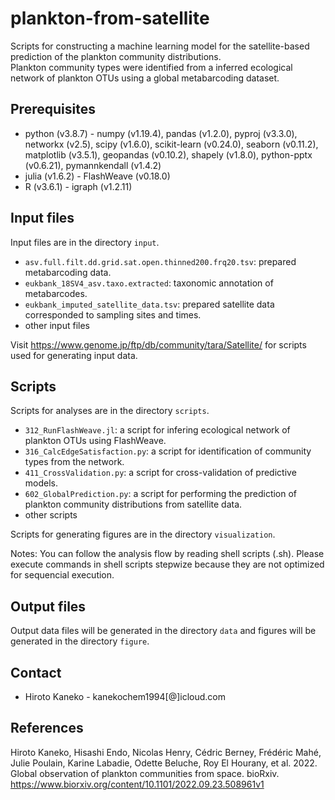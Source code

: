 # plankton-from-satellite
Scripts for constructing a machine learning model for the satellite-based prediction of the plankton community distributions.  
Plankton community types were identified from a inferred ecological network of plankton OTUs using a global metabarcoding dataset.

## Prerequisites
  * python (v3.8.7) - numpy (v1.19.4), pandas (v1.2.0), pyproj (v3.3.0), networkx (v2.5), scipy (v1.6.0), scikit-learn (v0.24.0), seaborn (v0.11.2), matplotlib (v3.5.1), geopandas (v0.10.2), shapely (v1.8.0), python-pptx (v0.6.21), pymannkendall (v1.4.2)
  * julia (v1.6.2) - FlashWeave (v0.18.0)
  * R (v3.6.1) - igraph (v1.2.11)

## Input files
Input files are in the directory `input`.
  * `asv.full.filt.dd.grid.sat.open.thinned200.frq20.tsv`: prepared metabarcoding data.
  * `eukbank_18SV4_asv.taxo.extracted`: taxonomic annotation of metabarcodes.
  * `eukbank_imputed_satellite_data.tsv`: prepared satellite data corresponded to sampling sites and times.
  * other input files

Visit https://www.genome.jp/ftp/db/community/tara/Satellite/ for scripts used for generating input data.

## Scripts
Scripts for analyses are in the directory `scripts`.
  * `312_RunFlashWeave.jl`: a script for infering ecological network of plankton OTUs using FlashWeave.
  * `316_CalcEdgeSatisfaction.py`: a script for identification of community types from the network.
  * `411_CrossValidation.py`: a script for cross-validation of predictive models.
  * `602_GlobalPrediction.py`: a script for performing the prediction of plankton community distributions from satellite data.
  * other scripts

Scripts for generating figures are in the directory `visualization`.

Notes: You can follow the analysis flow by reading shell scripts (.sh). Please execute commands in shell scripts stepwize because they are not optimized for sequencial execution.

## Output files
Output data files will be generated in the directory `data` and figures will be generated in the directory `figure`.

## Contact
 - Hiroto Kaneko - kanekochem1994[@]icloud.com

## References
Hiroto Kaneko, Hisashi Endo, Nicolas Henry, Cédric Berney, Frédéric Mahé, Julie Poulain, Karine Labadie, Odette Beluche, Roy El Hourany, et al. 2022. Global observation of plankton communities from space. bioRxiv. https://www.biorxiv.org/content/10.1101/2022.09.23.508961v1
